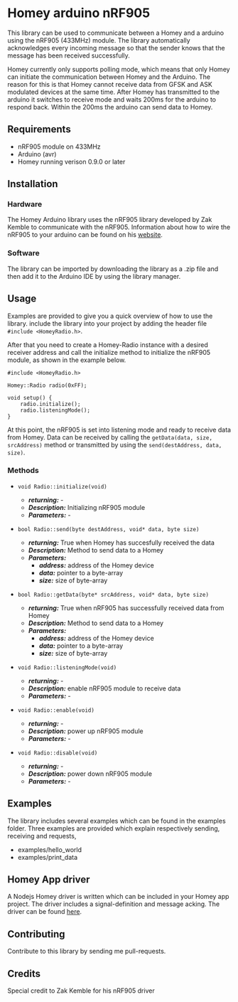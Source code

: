# Homey arduino nRF905
This library can be used to communicate between a Homey and a arduino using the nRF905 (433MHz) module. The library automatically acknowledges every incoming message so that the sender knows that the message has been received successfully. 

Homey currently only supports polling mode, which means that only Homey can initiate the communication between Homey and the Arduino. The reason for this is that Homey cannot receive data from GFSK and ASK modulated devices at the same time. 
After Homey has transmitted to the arduino it switches to receive mode and waits 200ms for the arduino to respond back. Within the 200ms the arduino can send data to Homey.

## Requirements
- nRF905 module on 433MHz
- Arduino (avr) 
- Homey running verison 0.9.0 or later

## Installation
### Hardware
The Homey Arduino library uses the nRF905 library developed by Zak Kemble to communicate with the nRF905. 
Information about how to wire the nRF905 to your arduino can be found on his [website](http://blog.zakkemble.co.uk/nrf905-avrarduino-librarydriver/).

### Software
The library can be imported by downloading the library as a .zip file and then add it to the Arduino IDE by using the library manager. 

## Usage
Examples are provided to give you a quick overview of how to use the library. 
include the library into your project by adding the header file
`#include <HomeyRadio.h>`.

After that you need to create a Homey-Radio instance with a desired receiver address
and call the initialize method to initialize the nRF905 module, as shown in the example below.
```
#include <HomeyRadio.h>

Homey::Radio radio(0xFF);

void setup() {
    radio.initialize();
    radio.listeningMode();
}
```
At this point, the nRF905 is set into listening mode and ready to receive data from Homey.
Data can be received by calling the `getData(data, size, srcAddress)` method or transmitted by using the `send(destAddress, data, size)`.


### Methods

- `void Radio::initialize(void)`
    * ***returning:***      -
    * ***Description:***  Initializing nRF905 module
    * ***Parameters:*** -
    

- `bool Radio::send(byte destAddress, void* data, byte size)`
    * ***returning:***  True when Homey has succesfully received the data
    * ***Description:***  Method to send data to a Homey
    * ***Parameters:***
        * ***address:*** address of the Homey device
        * ***data:*** pointer to a byte-array
        * ***size:*** size of byte-array
    
- `bool Radio::getData(byte* srcAddress, void* data, byte size)`
    * ***returning:***  True when nRF905 has successfully received data from Homey
    * ***Description:***  Method to send data to a Homey
    * ***Parameters:***
        * ***address:*** address of the Homey device
        * ***data:*** pointer to a byte-array
        * ***size:*** size of byte-array

- `void Radio::listeningMode(void)`
    * ***returning:***  -
    * ***Description:***  enable nRF905 module to receive data
    * ***Parameters:*** -

- `void Radio::enable(void)`
    * ***returning:***  -
    * ***Description:***  power up nRF905 module
    * ***Parameters:*** -

- `void Radio::disable(void)`
    * ***returning:***  -
    * ***Description:***  power down nRF905 module 
    * ***Parameters:*** -
## Examples
The library includes several examples which can be found in the examples folder. Three examples are provided which explain respectively sending, receiving and requests,

- examples/hello_world
- examples/print_data

## Homey App driver
A Nodejs Homey driver is written which can be included in your Homey app project. The driver includes a signal-definition and message acking.  The driver can be found [here](https://github.com/athombv/node-homey-arduinodriver).

## Contributing
Contribute to this library by sending me pull-requests.

## Credits
Special credit to Zak Kemble for his nRF905 driver
